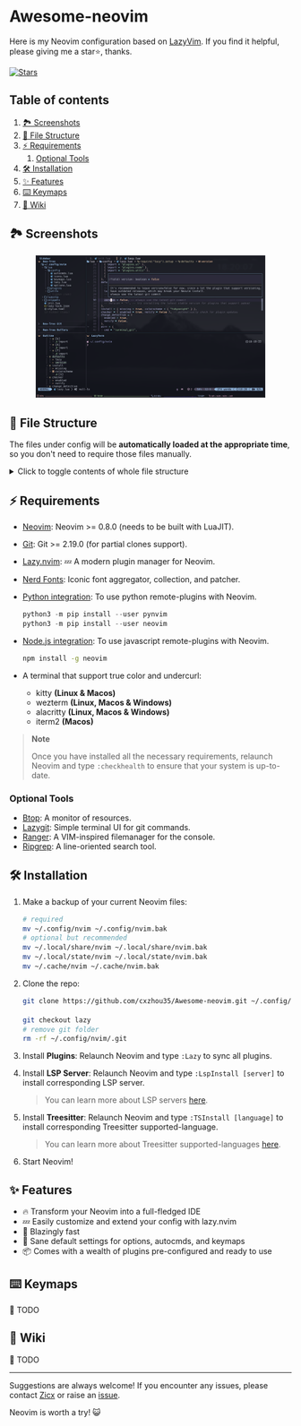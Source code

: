 # Awesome-neovim

Here is my Neovim configuration based on [LazyVim](https://github.com/LazyVim/LazyVim). If you find it helpful, please giving me a star⭐, thanks.

[![Stars](https://img.shields.io/github/stars/cxzhou35/Awesome-neovim.svg?label=Stars&style=social)](https://github.com/cxzhou35/Awesome-neovim)

## Table of contents
<!--toc:start-->
1. [🏞️ Screenshots](#🏞️-screenshots)
2. [📂 File Structure](#📂-file-structure)
3. [⚡️ Requirements](#⚡️-requirements)
    1. [Optional Tools](#optional-tools)
4. [🛠️ Installation](#🛠️-installation)
5. [✨ Features](#✨-features)
6. [⌨️  Keymaps](#⌨️-keymaps)
7. [📖 Wiki](#📖-wiki)
<!--toc:end-->

## 🏞️ Screenshots

<div align=center><img src="./assets/workspace.png" style="zoom:40%" alt="fig"></div>


## 📂 File Structure

The files under config will be **automatically loaded at the appropriate time**, so you don't need to require those files manually.

<details>
<summary>Click to toggle contents of whole file structure</summary>

```sh
~/.config/neovim/
├── lua
│   ├── config               # neovim modules
│   │   ├── autocmds.lua
│   │   ├── icons.lua
│   │   ├── keymaps.lua
│   │   ├── lazy.lua
│   │   └── options.lua
│   ├── plugins              # plugin configs
│   │   ├── code
│   │   ├── colorscheme
│   │   ├── disabled.lua
│   │   ├── editor
│   │   ├── ui
│   │   └── utils
│   └── utils                # filetype settings
│       ├── init.lua
│       └── latex.lua
├── luasnip                  # code snippets
│   ├── all.lua
│   ├── lua.lua
│   ├── markdown
│   │   ├── math.lua
│   │   └── text.lua
│   └── tex
│       ├── completion.lua
│       ├── font.lua
│       ├── greek-letter.lua
│       ├── matrix.lua
│       └── ...
└── init.lua
```

</details>

## ⚡️ Requirements

- [Neovim](https://github.com/neovim/neovim/releases): Neovim >= 0.8.0 (needs to be built with LuaJIT).
- [Git](https://git-scm.com/): Git >= 2.19.0 (for partial clones support).
- [Lazy.nvim](https://github.com/LazyVim/LazyVim): 💤 A modern plugin manager for Neovim.
- [Nerd Fonts](https://www.nerdfonts.com/font-downloads): Iconic font aggregator, collection, and patcher.
- [Python integration](https://neovim.io/doc/user/provider.html#provider-nodejs): To use python remote-plugins with Neovim.

    ```python
    python3 -m pip install --user pynvim
    python3 -m pip install --user neovim
    ```

- [Node.js integration](https://neovim.io/doc/user/provider.html#provider-python): To use javascript remote-plugins with Neovim.

    ```sh
    npm install -g neovim
    ```

- A terminal that support true color and undercurl:
    - kitty **(Linux & Macos)**
    - wezterm **(Linux, Macos & Windows)**
    - alacritty **(Linux, Macos & Windows)**
    - iterm2 **(Macos)**

> **Note**
>
> Once you have installed all the necessary requirements, relaunch Neovim and type `:checkhealth` to ensure that your system is up-to-date.

### Optional Tools

- [Btop](https://github.com/aristocratos/btop): A monitor of resources.
- [Lazygit](https://github.com/jesseduffield/lazygit): Simple terminal UI for git commands.
- [Ranger](https://github.com/ranger/ranger): A VIM-inspired filemanager for the console.
- [Ripgrep](https://github.com/BurntSushi/ripgrep): A line-oriented search tool.

## 🛠️ Installation

1. Make a backup of your current Neovim files:

    ```sh
    # required
    mv ~/.config/nvim ~/.config/nvim.bak
    # optional but recommended
    mv ~/.local/share/nvim ~/.local/share/nvim.bak
    mv ~/.local/state/nvim ~/.local/state/nvim.bak
    mv ~/.cache/nvim ~/.cache/nvim.bak
    ```

2. Clone the repo:

    ```sh
    git clone https://github.com/cxzhou35/Awesome-neovim.git ~/.config/nvim
    
    git checkout lazy
    # remove git folder
    rm -rf ~/.config/nvim/.git
    ```

3. Install **Plugins**: Relaunch Neovim and type `:Lazy` to sync all plugins.

4. Install **LSP Server**: Relaunch Neovim and type `:LspInstall [server]` to install corresponding LSP server.

    > You can learn more about LSP servers [here](https://microsoft.github.io/language-server-protocol/implementors/servers/).

5. Install **Treesitter**: Relaunch Neovim and type `:TSInstall [language]` to install corresponding Treesitter supported-language.

    > You can learn more about Treesitter supported-languages [here](https://github.com/nvim-treesitter/nvim-treesitter#supported-languages).

6. Start Neovim!

## ✨ Features

- 🔥 Transform your Neovim into a full-fledged IDE
- 💤 Easily customize and extend your config with lazy.nvim
- 🚀 Blazingly fast
- 🧹 Sane default settings for options, autocmds, and keymaps
- 📦 Comes with a wealth of plugins pre-configured and ready to use

## ⌨️  Keymaps

📝 TODO

## 📖 Wiki

📝 TODO

---

Suggestions are always welcome! If you encounter any issues, please contact [Zicx](https://github.com/cxzhou35) or raise an [issue](https://github.com/cxzhou35/Awesome-neovim/issues).

Neovim is worth a try! 😺

